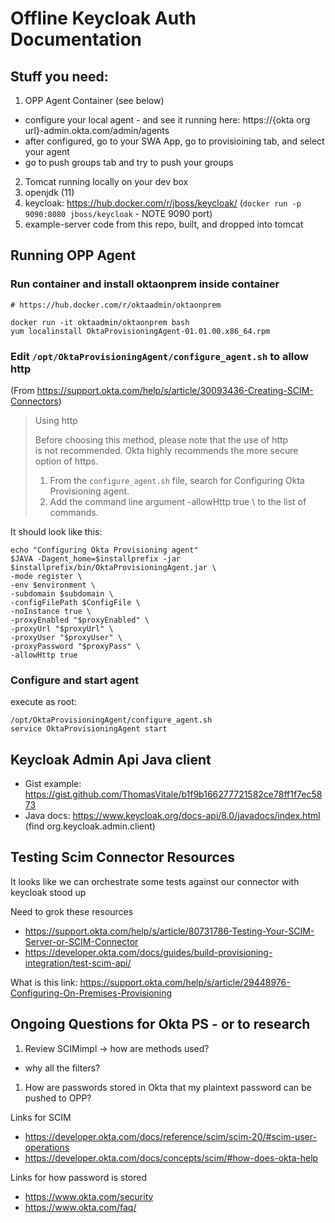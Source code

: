 # Offline Keycloak Auth Documentation

## Stuff you need:

1) OPP Agent Container (see below)
  * configure your local agent - and see it running here: https://{okta org url}-admin.okta.com/admin/agents
  * after configured, go to your SWA App, go to provisioining tab, and select your agent
  * go to push groups tab and try to push your groups
2) Tomcat running locally on your dev box
3) openjdk (11)
4) keycloak: https://hub.docker.com/r/jboss/keycloak/ (`docker run -p 9090:8080 jboss/keycloak` - NOTE 9090 port)
5) example-server code from this repo, built, and dropped into tomcat

## Running OPP Agent

### Run container and install oktaonprem inside container
```
# https://hub.docker.com/r/oktaadmin/oktaonprem

docker run -it oktaadmin/oktaonprem bash
yum localinstall OktaProvisioningAgent-01.01.00.x86_64.rpm
```


### Edit `/opt/OktaProvisioningAgent/configure_agent.sh` to allow http

(From https://support.okta.com/help/s/article/30093436-Creating-SCIM-Connectors)
> Using http
>
> Before choosing this method, please note that the use of http is not recommended. Okta highly recommends the more secure option of https.
> 1. From the `configure_agent.sh` file, search for Configuring Okta Provisioning agent.
> 2. Add the command line argument -allowHttp true \ to the list of commands.

It should look like this:
```
echo "Configuring Okta Provisioning agent"
$JAVA -Dagent_home=$installprefix -jar $installprefix/bin/OktaProvisioningAgent.jar \
-mode register \
-env $environment \
-subdomain $subdomain \
-configFilePath $ConfigFile \
-noInstance true \
-proxyEnabled "$proxyEnabled" \
-proxyUrl "$proxyUrl" \
-proxyUser "$proxyUser" \
-proxyPassword "$proxyPass" \
-allowHttp true
```

### Configure and start agent

execute as root:

```
/opt/OktaProvisioningAgent/configure_agent.sh
service OktaProvisioningAgent start
```

## Keycloak Admin Api Java client
* Gist example: https://gist.github.com/ThomasVitale/b1f9b166277721582ce78ff1f7ec5873
* Java docs: https://www.keycloak.org/docs-api/8.0/javadocs/index.html (find org.keycloak.admin.client)

## Testing Scim Connector Resources

It looks  like we can orchestrate some tests against our connector with keycloak stood up

Need to grok these resources
* https://support.okta.com/help/s/article/80731786-Testing-Your-SCIM-Server-or-SCIM-Connector
* https://developer.okta.com/docs/guides/build-provisioning-integration/test-scim-api/

What is this link: https://support.okta.com/help/s/article/29448976-Configuring-On-Premises-Provisioning

## Ongoing Questions for Okta PS - or to research

1. Review SCIMimpl -> how are methods used?
  * why all the filters?
1. How are passwords stored in Okta that my plaintext password can be pushed to OPP?


Links for SCIM
* https://developer.okta.com/docs/reference/scim/scim-20/#scim-user-operations
* https://developer.okta.com/docs/concepts/scim/#how-does-okta-help

Links for how password is stored
* https://www.okta.com/security
* https://www.okta.com/faq/

